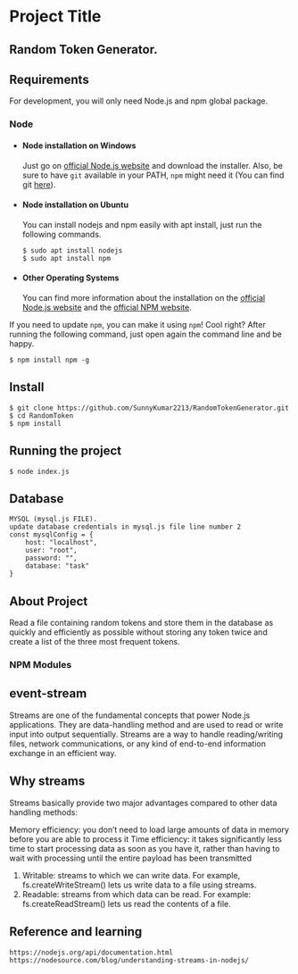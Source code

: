 # Project Title

Random Token Generator.
---
## Requirements
For development, you will only need Node.js  and npm global package.
### Node
- #### Node installation on Windows
  Just go on [official Node.js website](https://nodejs.org/) and download the installer.
Also, be sure to have `git` available in your PATH, `npm` might need it (You can find git [here](https://git-scm.com/)).

- #### Node installation on Ubuntu

  You can install nodejs and npm easily with apt install, just run the following commands.

      $ sudo apt install nodejs
      $ sudo apt install npm

- #### Other Operating Systems
  You can find more information about the installation on the [official Node.js website](https://nodejs.org/) and the [official NPM website](https://npmjs.org/).

If you need to update `npm`, you can make it using `npm`! Cool right? After running the following command, just open again the command line and be happy.

    $ npm install npm -g

## Install

    $ git clone https://github.com/SunnyKumar2213/RandomTokenGenerator.git
    $ cd RandomToken
    $ npm install
## Running the project
    $ node index.js
    
    
## Database 
    MYSQL (mysql.js FILE). 
    update database credentials in mysql.js file line number 2
    const mysqlConfig = {
        host: "localhost",
        user: "root",
        password: "",
        database: "task"
    }
    
## About Project
Read a file containing random tokens and store them in the database as quickly and efficiently as possible without storing any token twice and create a list of the three most frequent tokens.

###  NPM Modules
 ## event-stream
Streams are one of the fundamental concepts that power Node.js applications. 
They are data-handling method and are used to read or write input into output sequentially.
Streams are a way to handle reading/writing files, network communications, or any kind of end-to-end information exchange in an efficient way.
    
## Why streams
Streams basically provide two major advantages compared to other data handling methods:

Memory efficiency: you don’t need to load large amounts of data in memory before you are able to process it
Time efficiency: it takes significantly less time to start processing data as soon as you have it, rather than having to wait with processing until the entire payload has been transmitted

1) Writable: streams to which we can write data. For example, fs.createWriteStream() lets us write data to a file using streams.
2) Readable: streams from which data can be read. For example: fs.createReadStream() lets us read the contents of a file.

## Reference and learning
    https://nodejs.org/api/documentation.html
    https://nodesource.com/blog/understanding-streams-in-nodejs/
    

